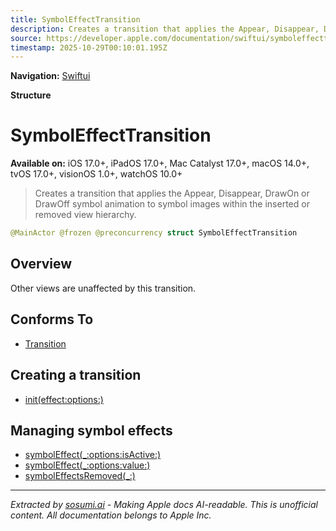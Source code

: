 ```yaml
---
title: SymbolEffectTransition
description: Creates a transition that applies the Appear, Disappear, DrawOn or DrawOff symbol animation to symbol images within the inserted or removed view hierarchy.
source: https://developer.apple.com/documentation/swiftui/symboleffecttransition
timestamp: 2025-10-29T00:10:01.195Z
---
```


**Navigation:** [Swiftui](/documentation/swiftui)

**Structure**

# SymbolEffectTransition

**Available on:** iOS 17.0+, iPadOS 17.0+, Mac Catalyst 17.0+, macOS 14.0+, tvOS 17.0+, visionOS 1.0+, watchOS 10.0+

> Creates a transition that applies the Appear, Disappear, DrawOn or DrawOff symbol animation to symbol images within the inserted or removed view hierarchy.

```swift
@MainActor @frozen @preconcurrency struct SymbolEffectTransition
```

## Overview

Other views are unaffected by this transition.

## Conforms To

- [Transition](/documentation/swiftui/transition)

## Creating a transition

- [init(effect:options:)](/documentation/swiftui/symboleffecttransition/init(effect:options:))

## Managing symbol effects

- [symbolEffect(_:options:isActive:)](/documentation/swiftui/view/symboleffect(_:options:isactive:))
- [symbolEffect(_:options:value:)](/documentation/swiftui/view/symboleffect(_:options:value:))
- [symbolEffectsRemoved(_:)](/documentation/swiftui/view/symboleffectsremoved(_:))

---

*Extracted by [sosumi.ai](https://sosumi.ai) - Making Apple docs AI-readable.*
*This is unofficial content. All documentation belongs to Apple Inc.*
